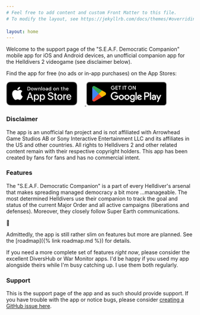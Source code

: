 ```yaml
---
# Feel free to add content and custom Front Matter to this file.
# To modify the layout, see https://jekyllrb.com/docs/themes/#overriding-theme-defaults

layout: home
---
```


Welcome to the support page of the "S.E.A.F. Democratic Companion" mobile app for iOS and Android devices, an unofficial companion app for the Helldivers 2 videogame (see disclaimer below).

Find the app for free (no ads or in-app purchases) on the App Stores:

<a href="https://apps.apple.com/app/id6502578605">
    <img alt="Download for iOS" src="assets/images/Download_Apple.png" height=64px style="margin-right: 20px" />
</a>
<a href="https://play.google.com/store/apps/details?id=de.reimartwelker.helldiverscompanion">
    <img alt="Download for Android" src="assets/images/Download_Google.png" height=64px />
</a>

### Disclaimer

The app is an unofficial fan project and is not affiliated with Arrowhead Game Studios AB or Sony Interactive Entertainment LLC and its affiliates in the US and other countries. All rights to Helldivers 2 and other related content remain with their respective copyright holders. This app has been created by fans for fans and has no commercial intent.

### Features

The "S.E.A.F. Democratic Companion" is a part of every Helldiver's arsenal that makes spreading managed democracy a bit more ...manageable. The most determined Helldivers use their companion to track the goal and status of the current Major Order and all active campaigns (liberations and defenses). Moreover, they closely follow Super Earth communications.

🤔

Admittedly, the app is still rather slim on features but more are planned. See the [roadmap]({% link roadmap.md %}) for details.

If you need a more complete set of features _right now_, please consider the excellent DiversHub or War Monitor apps. I'd be happy if you used my app alongside theirs while I'm busy catching up. I use them both regularly.

### Support

This is the support page of the app and as such should provide support. If you have trouble with the app or notice bugs, please consider [creating a GitHub issue here](https://github.com/raginmari/helldivers-companion-support).
